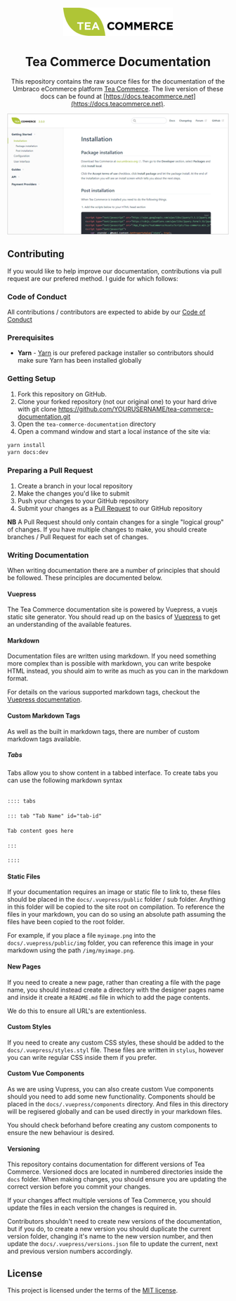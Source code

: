 <div align="center">

<a href="https://www.teacommerce.net" target="_blank"><img src="docs/.vuepress/public/logo.png" alt="Tea Commerce" width="250"/></a>

# Tea Commerce Documentation

This repository contains the raw source files for the documentation of the Umbraco eCommerce platform [Tea Commerce](https://www.teacommerce.net).
The live version of these docs can be found at [https://docs.teacommerce.net](https://docs.teacommerce.net).

</div>

<a href="https://docs.teacommerce.net" target="_blank">
    <img src="screenshot.png?v=2" alt="Screenshot" />
</a>

## Contributing

If you would like to help improve our documentation, contributions via pull request are our prefered method. I guide for which follows:

### Code of Conduct

All contributions / contributors are expected to abide by our [Code of Conduct](https://www.contributor-covenant.org/version/1/1/0/code-of-conduct.html)

### Prerequisites

* **Yarn** - [Yarn](https://yarnpkg.com/en/docs/install) is our prefered package installer so contributors should make sure Yarn has been installed globally

### Getting Setup

1. Fork this repository on GitHub.
2. Clone your forked repository (not our original one) to your hard drive with git clone https://github.com/YOURUSERNAME/tea-commerce-documentation.git
3. Open the `tea-commerce-documentation` directory
4. Open a command window and start a local instance of the site via:

````bash
yarn install
yarn docs:dev
````

### Preparing a Pull Request

1. Create a branch in your local repository
2. Make the changes you'd like to submit
3. Push your changes to your GitHub repository
4. Submit your changes as a [Pull Request](https://help.github.com/articles/creating-a-pull-request/) to our GitHub repository

**NB** A Pull Request should only contain changes for a single "logical group" of changes. If you have multiple changes to make, you should create branches / Pull Request for each set of changes.

### Writing Documentation

When writing documentation there are a number of principles that should be followed. These principles are documented below.

#### Vuepress

The Tea Commerce documentation site is powered by Vuepress, a vuejs static site generator. You should read up on the basics of [Vuepress](https://v0.vuepress.vuejs.org/) to get an understanding of the available features.

#### Markdown

Documentation files are written using markdown. If you need something more complex than is possible with markdown, you can write bespoke HTML instead, you should aim to write as much as you can in the markdown format.

For details on the various supported markdown tags, checkout the [Vuepress documentation](https://vuepress.vuejs.org/guide/markdown.html).

#### Custom Markdown Tags

As well as the built in markdown tags, there are number of custom markdown tags available.

##### Tabs

Tabs allow you to show content in a tabbed interface. To create tabs you can use the following markdown syntax

````markdown

:::: tabs

::: tab "Tab Name" id="tab-id"

Tab content goes here

:::

::::

````

#### Static Files

If your documentation requires an image or static file to link to, these files should be placed in the `docs/.vuepress/public` folder / sub folder. Anything in this folder will be copied to the site root on compilation. To reference the files in your markdown, you can do so using an absolute path assuming the files have been copied to the root folder. 

For example, if you place a file `myimage.png` into the `docs/.vuepress/public/img` folder, you can reference this image in your markdown using the path `/img/myimage.png`.

#### New Pages

If you need to create a new page, rather than creating a file with the page name, you should instead create a directory with the designer pages name and inside it create a `README.md` file in which to add the page contents.

We do this to ensure all URL's are extentionless.

#### Custom Styles

If you need to create any custom CSS styles, these should be added to the `docs/.vuepress/styles.styl` file. These files are written in `stylus`, however you can write regular CSS inside them if you prefer.

#### Custom Vue Components

As we are using Vupress, you can also create custom Vue components should you need to add some new functionality. Components should be placed in the `docs/.vuepress/components` directory. And files in this directory will be regisered globally and can be used directly in your markdown files.

You should check beforhand before creating any custom components to ensure the new behaviour is desired.

#### Versioning

This repository contains documentation for different versions of Tea Commerce. Versioned docs are located in numbered directories inside the `docs` folder. When making changes, you should ensure you are updating the correct version before you commit your changes. 

If your changes affect multiple versions of Tea Commerce, you should update the files in each version the changes is required in.

Contributors shouldn't need to create new versions of the documentation, but if you do, to create a new version you should duplicate the current version folder, changing it's name to the new version number, and then update the `docs/.vuepress/versions.json` file to update the current, next and previous version numbers accordingly.

## License

This project is licensed under the terms of the [MIT license](LICENSE).